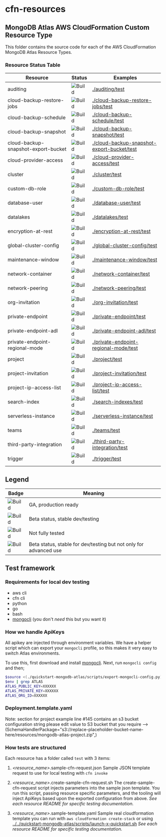 # cfn-resources

## MongoDB Atlas AWS CloudFormation Custom Resource Type

This folder contains the source code for each of the AWS CloudFormation 
MongoDB Atlas Resource Types.

### Resource Status Table

| Resource                            | Status                                                 | Examples                                                                                 |
|-------------------------------------|--------------------------------------------------------|------------------------------------------------------------------------------------------|
| auditing                            | ![Build](https://img.shields.io/badge/Beta-yellow)     | [./auditing/test](./auditing/test)                                                       |
| cloud-backup-restore-jobs           | ![Build](https://img.shields.io/badge/Beta-yellow)     | [./cloud-backup-restore-jobs/test](./cloud-backup-restore-jobs/test)                     |
| cloud-backup-schedule               | ![Build](https://img.shields.io/badge/Beta-yellow)     | [./cloud-backup-schedule/test](./cloud-backup-schedule/test)                             |
| cloud-backup-snapshot               | ![Build](https://img.shields.io/badge/Beta-yellow)     | [./cloud-backup-snapshot/test](./cloud-backup-snapshot/test)                             |
| cloud-backup-snapshot-export-bucket | ![Build](https://img.shields.io/badge/Beta-yellow)     | [./cloud-backup-snapshot-export-bucket/test](./cloud-backup-snapshot-export-bucket/test) |
| cloud-provider-access               | ![Build](https://img.shields.io/badge/Beta-yellow)     | [./cloud-provider-access/test](./cloud-provider-access/test)                             |
| cluster                             | ![Build](https://img.shields.io/badge/Beta-yellow)     | [./cluster/test](./cluster/test)                                                         |
| custom-db-role                      | ![Build](https://img.shields.io/badge/Beta-yellow)     | [./custom-db-role/test](./custom-db-role/test)                                           |
| database-user                       | ![Build](https://img.shields.io/badge/Beta-yellow)     | [./database-user/test](./database-user/test)                                             |
| datalakes                           | ![Build](https://img.shields.io/badge/Beta-yellow)     | [./datalakes/test](./datalakes/test)                                                     |
| encryption-at-rest                  | ![Build](https://img.shields.io/badge/Beta-yellow)     | [./encryption-at-rest/test](./encryption-at-rest/test)                                   |
| global-cluster-config               | ![Build](https://img.shields.io/badge/Beta-yellow)     | [./global-cluster-config/test](./global-cluster-config/test)                             |
| maintenance-window                  | ![Build](https://img.shields.io/badge/Beta-yellow)     | [./maintenance-window/test](./maintenance-window/test)                                   |
| network-container                   | ![Build](https://img.shields.io/badge/Beta-yellow)     | [./network-container/test](./network-container/test)                                     |
| network-peering                     | ![Build](https://img.shields.io/badge/Beta-yellow)     | [./network-peering/test](./network-peering/test)                                         |
| org-invitation                      | ![Build](https://img.shields.io/badge/Beta-yellow)     | [./org-invitation/test](./org-invitation/test)                                           |
| private-endpoint                    | ![Build](https://img.shields.io/badge/Beta-yellow)     | [./private-endpoint/test](./private-endpoint/test)                                       |
| private-endpoint-adl                | ![Build](https://img.shields.io/badge/Beta-yellow)     | [./private-endpoint-adl/test](./private-endpoint-adl/test)                               |
| private-endpoint-regional-mode      | ![Build](https://img.shields.io/badge/Beta-yellow)     | [./private-endpoint-regional-mode/test](./private-endpoint-regional-mode/test)           |
| project                             | ![Build](https://img.shields.io/badge/Beta-yellow)     | [./project/test](./project/test)                                                         |
| project-invitation                  | ![Build](https://img.shields.io/badge/Beta-yellow)     | [./project-invitation/test](./project-invitation/test)                                   |
| project-ip-access-list              | ![Build](https://img.shields.io/badge/Beta-yellow)     | [./project-ip-access-list/test](./project-ip-access-list/test)                           |
| search-index                        | ![Build](https://img.shields.io/badge/Beta-yellow)     | [./search-indexes/test](./search-indexes/test)                                           |
| serverless-instance                 | ![Build](https://img.shields.io/badge/Beta-yellow)     | [./serverless-instance/test](./serverless-instance/test)                                 |
| teams                               | ![Build](https://img.shields.io/badge/Beta-yellow)     | [./teams/test](./teams/test)                                                             |
| third-party-integration             | ![Build](https://img.shields.io/badge/Beta-yellow)     | [./third-party-integration/test](./third-party-integration/test)                         |
| trigger                             | ![Build](https://img.shields.io/badge/Beta-yellow)     | [./trigger/test](./trigger/test)                                                         |                                                 |
Legend
---
| Badge | Meaning |
| --- | --- |
| ![Build](https://img.shields.io/badge/GA-green) | GA, production ready |
| ![Build](https://img.shields.io/badge/Beta-yellow) | Beta status, stable dev/testing |
| ![Build](https://img.shields.io/badge/Unstable-orange) | Not fully tested |
| ![Build](https://img.shields.io/badge/Beta-Admin-grey) | Beta status, stable for dev/testing but not only for advanced use |

## Test framework

### Requirements for local dev testing

* aws cli
* cfn cli
* python
* go
* bash
* [mongocli](https://github.com/mongodb/mongocli) (you don't *need* this but you want it)

### How we handle ApiKeys

All apikey are injected through environment variables. 
We have a helper script which can export your `mongocli` profile, so this makes it very easy to switch Atlas environments.

To use this, first download and install [mongocli](mongocli).
Next, run `mongocli config` and then;

```bash
$source <(./quickstart-mongodb-atlas/scripts/export-mongocli-config.py)
$env | grep ATLAS
ATLAS_PUBLIC_KEY=XXXXXX
ATLAS_PRIVATE_KEY=XXXXXX
ATLAS_ORG_ID=XXXXXX
```

### Deployment.template.yaml
Note: section for project example line #145 contains an s3 bucket  configuration string please edit value to S3 bucket that you require -->  (SchemaHandlerPackage="s3://replace-placeholder-bucket-name-here/resources/mongodb-atlas-project.zip",)

### How tests are structured

Each resource has a folder called `test` with 3 items:

1. *<resource_name>*.sample-cfn-request.json
        Sample JSON template request to use for local testing with `cfn invoke`

2. *<resource_name>*.create-sample-cfn-request.sh
        The create-sample-cfn-request script injects parameters into the sample json template. You run this script, passing resource specific parameters, and the tooling will inject ApiKeys based upon the exported configuration from above. 
        _See each resource README for specific testing documentation._

3. *<resource_name>*.sample-template.yaml
        Sample real cloudformation template you can run with `aws cloudformation create-stack` or using  [../../quickstart-mongodb-atlas/scripts/launch-x-quickstart.sh]( ../../quickstart-mongodb-atlas/scripts/launch-x-quickstart.sh) 
        _See each resource README for specific testing documentation._





